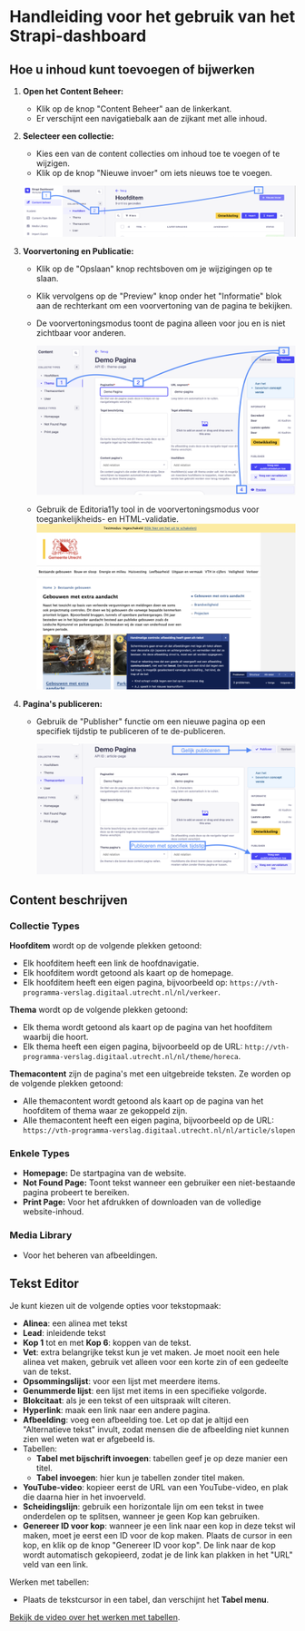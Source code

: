 # Handleiding voor het gebruik van het Strapi-dashboard

## Hoe u inhoud kunt toevoegen of bijwerken

1. **Open het Content Beheer:**

   - Klik op de knop "Content Beheer" aan de linkerkant.
   - Er verschijnt een navigatiebalk aan de zijkant met alle inhoud.

2. **Selecteer een collectie:**

   - Kies een van de content collecties om inhoud toe te voegen of te wijzigen.
   - Klik op de knop "Nieuwe invoer" om iets nieuws toe te voegen.

   ![Screenshot van de Hoofditem pagina in het Strapi-dashboard. Nummer 1 wijst de "Content beheer" link aan, nummer 2 wijst de "Hoofditem" collectie type link aan, nummer 3 wijst de knop "Nieuwe invoer" aan.](images/open-het-content-beheer.png)

3. **Voorvertoning en Publicatie:**

   - Klik op de "Opslaan" knop rechtsboven om je wijzigingen op te slaan.
   - Klik vervolgens op de "Preview" knop onder het "Informatie" blok aan de rechterkant om een voorvertoning van de pagina te bekijken.
   - De voorvertoningsmodus toont de pagina alleen voor jou en is niet zichtbaar voor anderen.

     ![Screenshot van het Strapi-dashboard. Nummer 1 wijst de link "Thema" aan, nummer 2 wijst het formulier-veld "Invoer" aan, nummer 3 wijst de knop "Opslaan" aan, nummer 4 wijst de link "Preview" aan.](images/voorvertoning-en-publicatie.png)

   - Gebruik de Editoria11y tool in de voorvertoningsmodus voor toegankelijkheids- en HTML-validatie.
     ![Screenshot van een Preview van een thema, waarbij Editoria11y een probleem heeft gevonden: afbeelding zonder alt-tekst.](images/gebruik-de-editoria11y-tool.png)

4. **Pagina's publiceren:**

   - Gebruik de "Publisher" functie om een nieuwe pagina op een specifiek tijdstip te publiceren of te de-publiceren.

     ![Screenshot van het Strapi-dashboard, met een pijl naar de knop "Publiceer" en een pijl bij de knop "Voeg publicatiedatum toe".](images/pagina-publiceren.png)

## Content beschrijven

### Collectie Types

**Hoofditem** wordt op de volgende plekken getoond:

- Elk hoofditem heeft een link de hoofdnavigatie.
- Elk hoofditem wordt getoond als kaart op de homepage.
- Elk hoofditem heeft een eigen pagina, bijvoorbeeld op: `https://vth-programma-verslag.digitaal.utrecht.nl/nl/verkeer`.

**Thema** wordt op de volgende plekken getoond:

- Elk thema wordt getoond als kaart op de pagina van het hoofditem waarbij die hoort.
- Elk thema heeft een eigen pagina, bijvoorbeeld op de URL: `http://vth-programma-verslag.digitaal.utrecht.nl/nl/theme/horeca`.

**Themacontent** zijn de pagina's met een uitgebreide teksten. Ze worden op de volgende plekken getoond:

- Alle themacontent wordt getoond als kaart op de pagina van het hoofditem of thema waar ze gekoppeld zijn.
- Alle themacontent heeft een eigen pagina, bijvoorbeeld op de URL: `https://vth-programma-verslag.digitaal.utrecht.nl/nl/article/slopen`

### Enkele Types

- **Homepage:** De startpagina van de website.
- **Not Found Page:** Toont tekst wanneer een gebruiker een niet-bestaande pagina probeert te bereiken.
- **Print Page:** Voor het afdrukken of downloaden van de volledige website-inhoud.

### Media Library

- Voor het beheren van afbeeldingen.

## Tekst Editor

Je kunt kiezen uit de volgende opties voor tekstopmaak:

- **Alinea**: een alinea met tekst
- **Lead**: inleidende tekst
- **Kop 1** tot en met **Kop 6**: koppen van de tekst.
- **Vet**: extra belangrijke tekst kun je vet maken. Je moet nooit een hele alinea vet maken, gebruik vet alleen voor een korte zin of een gedeelte van de tekst.
- **Opsommingslijst**: voor een lijst met meerdere items.
- **Genummerde lijst**: een lijst met items in een specifieke volgorde.
- **Blokcitaat**: als je een tekst of een uitspraak wilt citeren.
- **Hyperlink**: maak een link naar een andere pagina.
- **Afbeelding**: voeg een afbeelding toe. Let op dat je altijd een "Alternatieve tekst" invult, zodat mensen die de afbeelding niet kunnen zien wel weten wat er afgebeeld is.
- Tabellen:
  - **Tabel met bijschrift invoegen**: tabellen geef je op deze manier een titel.
  - **Tabel invoegen**: hier kun je tabellen zonder titel maken.
- **YouTube-video**: kopieer eerst de URL van een YouTube-video, en plak die daarna hier in het invoerveld.
- **Scheidingslijn**: gebruik een horizontale lijn om een tekst in twee onderdelen op te splitsen, wanneer je geen Kop kan gebruiken.
- **Genereer ID voor kop**: wanneer je een link naar een kop in deze tekst wil maken, moet je eerst een ID voor de kop maken. Plaats de cursor in een kop, en klik op de knop "Genereer ID voor kop". De link naar de kop wordt automatisch gekopieerd, zodat je de link kan plakken in het "URL" veld van een link.

Werken met tabellen:

- Plaats de tekstcursor in een tabel, dan verschijnt het **Tabel menu**.

[Bekijk de video over het werken met tabellen](https://www.youtube.com/watch?v=9VCdyk2pbro).

